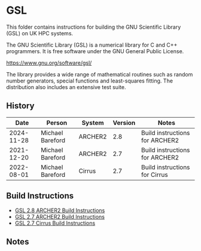 GSL
===

This folder contains instructions for building the GNU Scientific Library (GSL) on UK HPC systems.

The GNU Scientific Library (GSL) is a numerical library for C and C++ programmers.
It is free software under the GNU General Public License.

https://www.gnu.org/software/gsl/

The library provides a wide range of mathematical routines such as random number generators,
special functions and least-squares fitting. The distribution also includes an extensive
test suite.

History
-------

 Date | Person | System | Version | Notes
 ---- | ------ | ------ | ------- | -----
 2024-11-28 | Michael Bareford | ARCHER2 | 2.8 | Build instructions for ARCHER2
 2021-12-20 | Michael Bareford | ARCHER2 | 2.7 | Build instructions for ARCHER2
 2022-08-01 | Michael Bareford | Cirrus | 2.7 | Build instructions for Cirrus

Build Instructions
------------------

* [GSL 2.8 ARCHER2 Build Instructions](build_gsl_2.8_archer2.md)
* [GSL 2.7 ARCHER2 Build Instructions](build_gsl_2.7_archer2.md)
* [GSL 2.7 Cirrus Build Instructions](build_gsl_2.7_cirrus.md)

Notes
-----
